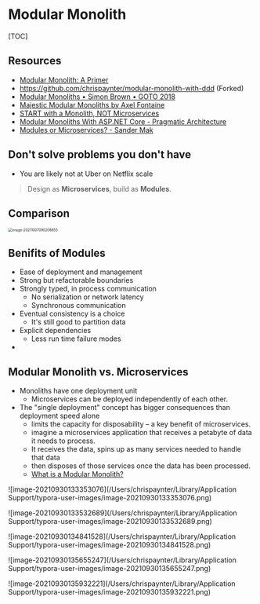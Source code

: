 # Modular Monolith

[TOC]

## Resources

- [Modular Monolith: A Primer](http://www.kamilgrzybek.com/design/modular-monolith-primer/)
- https://github.com/chrispaynter/modular-monolith-with-ddd (Forked)
- [Modular Monoliths • Simon Brown • GOTO 2018](https://www.youtube.com/watch?v=5OjqD-ow8GE)
- [Majestic Modular Monoliths by Axel Fontaine](https://www.youtube.com/watch?v=BOvxJaklcr0)
- [START with a Monolith, NOT Microservices](https://www.youtube.com/watch?v=Z_pj1mUDKdw)
- [Modular Monoliths With ASP.NET Core - Pragmatic Architecture](https://www.thinktecture.com/en/asp-net/modular-monolith/)
- [Modules or Microservices? - Sander Mak](https://www.youtube.com/watch?v=AJW2FAJGgVw)

## Don't solve problems you don't have

- You are likely not at Uber on Netflix scale

> Design as **Microservices**, build as **Modules**.

## Comparison

<img src="/Users/chrispaynter/Library/Application Support/typora-user-images/image-20211007090206655.png" alt="image-20211007090206655" style="zoom:50%;" />

## Benifits of Modules

- Ease of deployment and management
- Strong but refactorable boundaries
- Strongly typed, in process communication
  - No serialization or network latency
  - Synchronous communication
- Eventual consistency is a choice
  - It's still good to partition data
- Explicit dependencies
  - Less run time failure modes
- 

## Modular Monolith vs. Microservices

- Monoliths have one deployment unit
  - Microservices can be deployed independently of each other.
- The "single deployment" concept has bigger consequences than deployment speed alone
  - limits the capacity for disposability – a key benefit of microservices.
  - imagine a microservices application that receives a petabyte of data it needs to process. 
  - It receives the data, spins up as many services needed to handle that data
  - then disposes of those services once the data has been processed.
  - [What is a Modular Monolith?](https://www.jrebel.com/blog/what-is-a-modular-monolith)

![image-20210930133353076](/Users/chrispaynter/Library/Application Support/typora-user-images/image-20210930133353076.png)

![image-20210930133532689](/Users/chrispaynter/Library/Application Support/typora-user-images/image-20210930133532689.png)

![image-20210930134841528](/Users/chrispaynter/Library/Application Support/typora-user-images/image-20210930134841528.png)

![image-20210930135655247](/Users/chrispaynter/Library/Application Support/typora-user-images/image-20210930135655247.png)

![image-20210930135932221](/Users/chrispaynter/Library/Application Support/typora-user-images/image-20210930135932221.png)

